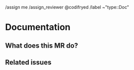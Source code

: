 /assign me
/assign_reviewer @codifryed
/label ~"type::Doc"
<!-- 
Please select the correct template above and fill it out below. 
These HTML comments will not be rendered so there's no need to delete them. 
Do *not* close any issues yourself, we will close things once done/handled accordingly.
For checklists put an x inside the [ ] like this: [x] to mark the checkbox.
The actions at the end of this template will be done automatically once submitted.
-->

# Documentation
<!-- Use this for anything documentation related, from issues with the readme to a wiki addition. -->


## What does this MR do?


## Related issues
<!-- Link related issues below.  i.e. Resolves #1234 -->


